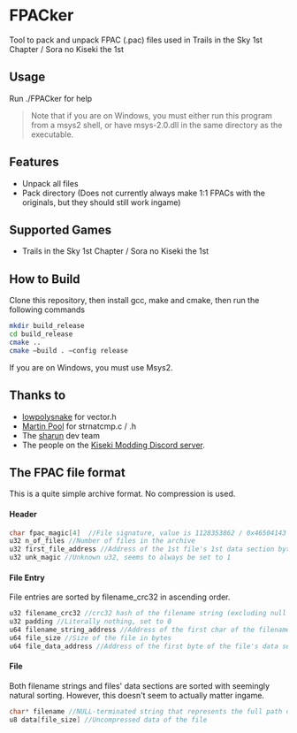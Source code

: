 # FPACker
Tool to pack and unpack FPAC (.pac) files used in Trails in the Sky 1st Chapter / Sora no Kiseki the 1st
## Usage
Run ./FPACker for help
> Note that if you are on Windows, you must either run this program from a msys2 shell, or have msys-2.0.dll in the same directory as the executable.

## Features
- Unpack all files
- Pack directory (Does not currently always make 1:1 FPACs with the originals, but they should still work ingame)

## Supported Games
- Trails in the Sky 1st Chapter / Sora no Kiseki the 1st

## How to Build
Clone this repository, then install gcc, make and cmake,  then run the following commands

```bash
mkdir build_release
cd build_release
cmake ..
cmake —build . —config release
```

If you are on Windows, you must use Msys2.
## Thanks to
- [lowpolysnake](https://codeberg.org/lowpolysnake) for vector.h
- [Martin Pool](https://github.com/sourcefrog) for strnatcmp.c / .h
- The [sharun](https://github.com/VHSgunzo/sharun) dev team
- The people on the [Kiseki Modding Discord server](https://discord.com/invite/wYkWS33NQt).

## The FPAC file format
This is a quite simple archive format. No compression is used.
#### Header
```c
char fpac_magic[4]  //File signature, value is 1128353862 / 0x46504143 (FPAC)
u32 n_of_files //Number of files in the archive
u32 first_file_address //Address of the 1st file's 1st data section byte
u32 unk_magic //Unknown u32, seems to always be set to 1
```
#### File Entry
File entries are sorted by filename_crc32 in ascending order.
```c
u32 filename_crc32 //crc32 hash of the filename string (excluding null terminator) XOR'd with 0xFFFFFFFF (thanks to hell259 for figuring this out)
u32 padding //Literally nothing, set to 0
u64 filename_string_address //Address of the first char of the filename string.
u64 file_size //Size of the file in bytes
u64 file_data_address //Address of the first byte of the file's data section
```
#### File
Both filename strings and files' data sections are sorted with seemingly natural sorting. However, this doesn't seem to actually matter ingame.
```c
char* filename //NULL-terminated string that represents the full path of the file.
u8 data[file_size] //Uncompressed data of the file
```
